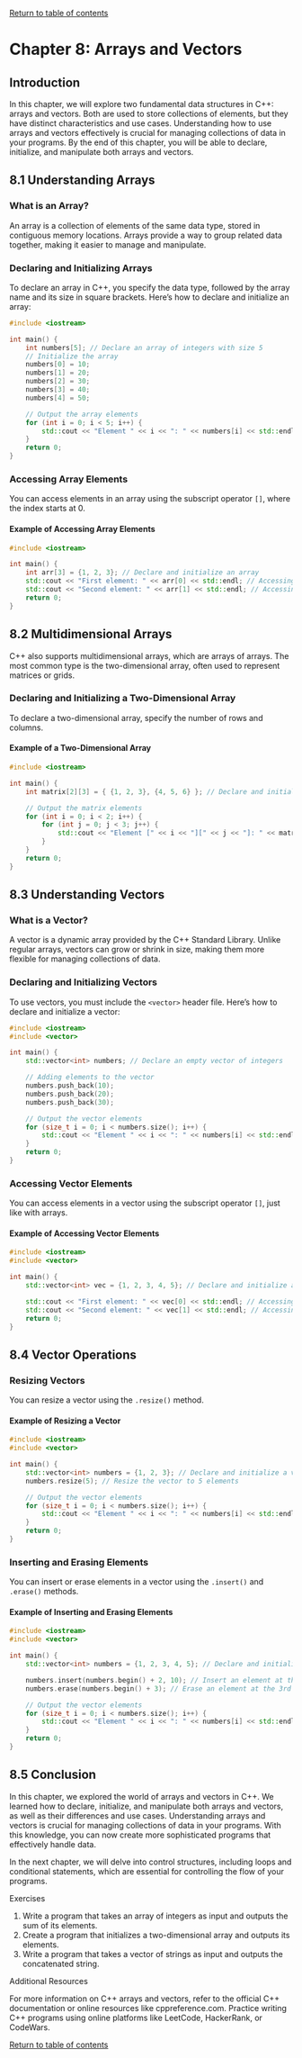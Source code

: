 
[Return to table of contents](TableOfContents.md)

# Chapter 8: Arrays and Vectors

## Introduction

In this chapter, we will explore two fundamental data structures in C++: arrays and vectors. Both are used to store collections of elements, but they have distinct characteristics and use cases. Understanding how to use arrays and vectors effectively is crucial for managing collections of data in your programs. By the end of this chapter, you will be able to declare, initialize, and manipulate both arrays and vectors.

## 8.1 Understanding Arrays

### What is an Array?

An array is a collection of elements of the same data type, stored in contiguous memory locations. Arrays provide a way to group related data together, making it easier to manage and manipulate.

### Declaring and Initializing Arrays

To declare an array in C++, you specify the data type, followed by the array name and its size in square brackets. Here’s how to declare and initialize an array:

```cpp
#include <iostream>

int main() {
    int numbers[5]; // Declare an array of integers with size 5
    // Initialize the array
    numbers[0] = 10;
    numbers[1] = 20;
    numbers[2] = 30;
    numbers[3] = 40;
    numbers[4] = 50;

    // Output the array elements
    for (int i = 0; i < 5; i++) {
        std::cout << "Element " << i << ": " << numbers[i] << std::endl;
    }
    return 0;
}
```

### Accessing Array Elements

You can access elements in an array using the subscript operator `[]`, where the index starts at 0.

#### Example of Accessing Array Elements

```cpp
#include <iostream>

int main() {
    int arr[3] = {1, 2, 3}; // Declare and initialize an array
    std::cout << "First element: " << arr[0] << std::endl; // Accessing the first element
    std::cout << "Second element: " << arr[1] << std::endl; // Accessing the second element
    return 0;
}
```

## 8.2 Multidimensional Arrays

C++ also supports multidimensional arrays, which are arrays of arrays. The most common type is the two-dimensional array, often used to represent matrices or grids.

### Declaring and Initializing a Two-Dimensional Array

To declare a two-dimensional array, specify the number of rows and columns.

#### Example of a Two-Dimensional Array

```cpp
#include <iostream>

int main() {
    int matrix[2][3] = { {1, 2, 3}, {4, 5, 6} }; // Declare and initialize a 2x3 matrix

    // Output the matrix elements
    for (int i = 0; i < 2; i++) {
        for (int j = 0; j < 3; j++) {
            std::cout << "Element [" << i << "][" << j << "]: " << matrix[i][j] << std::endl;
        }
    }
    return 0;
}
```

## 8.3 Understanding Vectors

### What is a Vector?

A vector is a dynamic array provided by the C++ Standard Library. Unlike regular arrays, vectors can grow or shrink in size, making them more flexible for managing collections of data.

### Declaring and Initializing Vectors

To use vectors, you must include the `<vector>` header file. Here’s how to declare and initialize a vector:

```cpp
#include <iostream>
#include <vector>

int main() {
    std::vector<int> numbers; // Declare an empty vector of integers

    // Adding elements to the vector
    numbers.push_back(10);
    numbers.push_back(20);
    numbers.push_back(30);

    // Output the vector elements
    for (size_t i = 0; i < numbers.size(); i++) {
        std::cout << "Element " << i << ": " << numbers[i] << std::endl;
    }
    return 0;
}
```

### Accessing Vector Elements

You can access elements in a vector using the subscript operator `[]`, just like with arrays.

#### Example of Accessing Vector Elements

```cpp
#include <iostream>
#include <vector>

int main() {
    std::vector<int> vec = {1, 2, 3, 4, 5}; // Declare and initialize a vector

    std::cout << "First element: " << vec[0] << std::endl; // Accessing the first element
    std::cout << "Second element: " << vec[1] << std::endl; // Accessing the second element
    return 0;
}
```

 ## 8.4 Vector Operations

### Resizing Vectors

You can resize a vector using the `.resize()` method.

#### Example of Resizing a Vector

```cpp
#include <iostream>
#include <vector>

int main() {
    std::vector<int> numbers = {1, 2, 3}; // Declare and initialize a vector
    numbers.resize(5); // Resize the vector to 5 elements

    // Output the vector elements
    for (size_t i = 0; i < numbers.size(); i++) {
        std::cout << "Element " << i << ": " << numbers[i] << std::endl;
    }
    return 0;
}
```

### Inserting and Erasing Elements

You can insert or erase elements in a vector using the `.insert()` and `.erase()` methods.

#### Example of Inserting and Erasing Elements

```cpp
#include <iostream>
#include <vector>

int main() {
    std::vector<int> numbers = {1, 2, 3, 4, 5}; // Declare and initialize a vector

    numbers.insert(numbers.begin() + 2, 10); // Insert an element at the 2nd position
    numbers.erase(numbers.begin() + 3); // Erase an element at the 3rd position

    // Output the vector elements
    for (size_t i = 0; i < numbers.size(); i++) {
        std::cout << "Element " << i << ": " << numbers[i] << std::endl;
    }
    return 0;
}
```

## 8.5 Conclusion

In this chapter, we explored the world of arrays and vectors in C++. We learned how to declare, initialize, and manipulate both arrays and vectors, as well as their differences and use cases. Understanding arrays and vectors is crucial for managing collections of data in your programs. With this knowledge, you can now create more sophisticated programs that effectively handle data.

In the next chapter, we will delve into control structures, including loops and conditional statements, which are essential for controlling the flow of your programs.

Exercises

1. Write a program that takes an array of integers as input and outputs the sum of its elements.
2. Create a program that initializes a two-dimensional array and outputs its elements.
3. Write a program that takes a vector of strings as input and outputs the concatenated string.

Additional Resources

For more information on C++ arrays and vectors, refer to the official C++ documentation or online resources like cppreference.com.
Practice writing C++ programs using online platforms like LeetCode, HackerRank, or CodeWars.

[Return to table of contents](TableOfContents.md)

